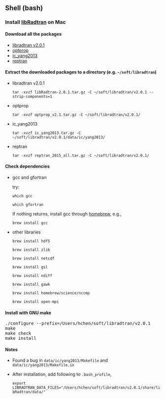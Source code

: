 ## Shell (bash)

### Install [libRadtran](http://www.libradtran.org) on Mac

#### Download all the packages
- [libradtran v2.0.1](http://www.libradtran.org/download/libRadtran-2.0.1.tar.gz)
- [optprop](http://www.meteo.physik.uni-muenchen.de/~libradtran/lib/exe/fetch.php?media=download:optprop_v2.1.tar.gz)
- [ic_yang2013](http://www.meteo.physik.uni-muenchen.de/~libradtran/lib/exe/fetch.php?media=download:ic_yang2013.tar.gz)
- [reptran](http://www.meteo.physik.uni-muenchen.de/~libradtran/lib/exe/fetch.php?media=download:reptran_2015_all.tar.gz)

#### Extract the downloaded packages to a directory (e.g. `~/soft/libradtran`)

- libradtran v2.0.1

  `tar -xvzf libRadtran-2.0.1.tar.gz -C ~/soft/libradtran/v2.0.1 --strip-components=1`

- optprop

  `tar -xvzf optprop_v2.1.tar.gz -C ~/soft/libradtran/v2.0.1/`

- ic_yang2013

  `tar -xvzf ic_yang2013.tar.gz -C ~/soft/libradtran/v2.0.1/data/ic/yang2013/`

- reptran

  `tar -xvzf reptran_2015_all.tar.gz -C ~/soft/libradtran/v2.0.1/`

#### Check dependencies

- gcc and gfortran

  try:

  `which gcc`

  `which gfortran`

  If nothing returns, install gcc through [homebrew](https://brew.sh/), e.g.,

  `brew install gcc`

- other libraries

    `brew install hdf5`

    `brew install zlib`

    `brew install netcdf`

    `brew install gsl`

    `brew install ndiff`

    `brew install gawk`

    `brew install homebrew/science/nccmp`

    `brew install open-mpi`

#### Install with GNU make
<pre>
./configure --prefix=/Users/hchen/soft/libradtran/v2.0.1
make
make check
make install
</pre>

#### Notes

- Found a bug in `data/ic/yang2013/Makefile` and `data/ic/yang2013/Makefile.in`

- After installation, add following to `.bash_profile`,

  `export LIBRADTRAN_DATA_FILES="/Users/hchen/soft/libradtran/v2.0.1/share/libRadtran/data/"`
